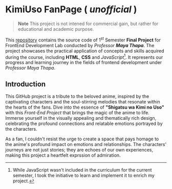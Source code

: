 # KimiUso FanPage ( *unofficial* )

> **Note**
> This project is not intened for commercial gain,
> but rather for educational and academic purpose.

This [repository][repo-link] contains the source code of 1<sup>st</sup> Semester
**Final Project** for FrontEnd Development Lab conducted by *Professor **Maya Thapa***.
The project showcases the practical application of concepts and skills acquired during
the course, including **HTML**, **CSS** and *JavaScript*[^1]. It represents our progress
and learning journey in the fields of frontend development under *Professor Maya
Thapa*.

## Introduction

This GitHub project is a tribute to the beloved anime, inspired by the captivating
characters and the soul-stirring melodies that resonate within the hearts of the
fans. Dive into the essence of **"Shigatsu wa Kimi no Uso"** with this *Front-End
Project* that brings the magic of the anime to life. Immerse yourself in the visually
appealing and thematically rich design, celebrating the profound connections and
relatable emotions portrayed by the characters.

As a fan, I couldn't resist the urge to create a space that pays homage to the anime's
profound impact on emotions and relationships. The characters' journeys are not just
stories; they are echoes of our own experiences, making this project a heartfelt
exprssion of admiration.

[repo-link]: https://github.com/skarFubatsu/kimi-uso-fan-page "Kimi Uso FanPage"

[^1]: While JavaScript wasn't included in the curriculum for the current semester, I
took the initiative to learn and implement it to enrich my project.
